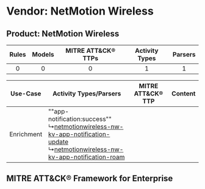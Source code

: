 Vendor: NetMotion Wireless
==========================
Product: NetMotion Wireless
---------------------------
| Rules | Models | MITRE ATT&CK® TTPs | Activity Types | Parsers |
|:-----:|:------:|:------------------:|:--------------:|:-------:|
|   0   |   0    |         0          |       1        |    1    |

|  Use-Case  | Activity Types/Parsers    | MITRE ATT&CK® TTP | Content    |
|:----------:| ---- | ---- | ---- |
| Enrichment |  ""app-notification:success""<br> ↳[netmotionwireless-nw-kv-app-notification-update](Ps/pC_netmotionwirelessnwkvappnotificationupdate.md)<br> ↳[netmotionwireless-nw-kv-app-notification-roam](Ps/pC_netmotionwirelessnwkvappnotificationroam.md)<br> |    | [](RM/r_m_netmotion_wireless_netmotion_wireless_Enrichment.md) |

MITRE ATT&CK® Framework for Enterprise
--------------------------------------
